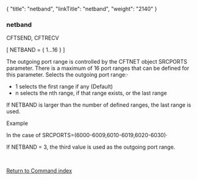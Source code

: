 {
    "title": "netband",
    "linkTitle": "netband",
    "weight": "2140"
}<span id="netband"></span>

### <span class="mc-variable System.Title variable">netband</span>

CFTSEND, CFTRECV

\[ NETBAND = { 1...16 } \]

The outgoing port range is controlled by the CFTNET object SRCPORTS
parameter. There is a maximum of 16 port ranges that can be defined for
this parameter. Selects the outgoing port range:·

-   1 selects the first
    range if any (Default)
-   n selects the nth
    range, if that range exists, or the last range

If NETBAND is larger than the number of defined ranges, the last range is used.

Example

In the case of SRCPORTS=(6000-6009,6010-6019,6020-6030)·

If NETBAND = 3, the third value is used as the outgoing port range.

 

[Return to Command index](../../)

 
